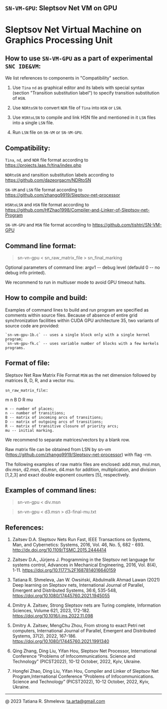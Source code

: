 ## `SN-VM-GPU`: Sleptsov Net VM on GPU

# Sleptsov Net Virtual Machine on Graphics Processing Unit


How to use `SN-VM-GPU` as a part of experimental `SNC IDE&VM`:
--------------------------------------------------------------

We list references to components in "Compatibility" section.

1) Use `Tina` `nd` as graphical editor and its labels with special syntax (section "Transition substitution label") to specify transition substitution of `HSN`.

2) Use `NDRtoSN` to convert `NDR` file of `Tina` into `HSN` or `LSN`. 

3) Use `HSNtoLSN` to compile and link HSN file and mentioned in it `LSN` files into a single `LSN` file.

4) Run `LSN` file on `SN-VM` or `SN-VM-GPU`.


Compatibility: 
-------------- 

`Tina`, `nd`, and `NDR` file format according to https://projects.laas.fr/tina/index.php

`NDRtoSN` and ransition substitution labels according to https://github.com/dazeorgacm/NDRtoSN

`SN-VM` and `LSN` file format according to https://github.com/zhangq9919/Sleptsov-net-processor

`HSNtoLSN` and `HSN` file format according to https://github.com/HfZhao1998/Compiler-and-Linker-of-Sleptsov-net-Program

`SN-VM-GPU` and `MSN` file format according to https://github.com/tishtri/SN-VM-GPU


Command line format: 
-------------------- 

   >sn-vn-gpu < sn_raw_matrix_file > sn_final_marking
   
   Optional parameters of command line: 
    	argv1 -- debug level (defauld 0 -- no debug info printed).
   	
   We recommend to run in multiuser mode to avoid GPU timeout halts.
   

How to compile and build:
-------------------------

Examples of command lines to build and run program are specified as comments within source files. Because of absence of entire grid synchronization facilities within CUDA GPU architecture 35, two variants of source code are provided:

	`sn-vm-gpu-1b.c` -- uses a single block only with a single kernel program;
	`sn-vm-gpu-fk.c` -- uses variable number of blocks with a few kerkels programs.
   

Format of file:
---------------

Sleptsov Net Raw Matrix File Format `MSN` as the net dimension followed by matrices B, D, R, and a vector mu. 

`sn_raw_matrix_file`::

m n
B
D
R
mu

	m -- number of places;
	n -- number of transitions;
	B -- matrix of incoming arcs of transitions;
	D -- matrix of outgoing arcs of transitions;
	R -- matrix of transitive closure of priority arcs;
	mu -- initial marking.
	
We recommend to separate matrices/vectors by a blank row.

Raw matrix file can be obtained from LSN by sn-vm (https://github.com/zhangq9919/Sleptsov-net-processor) with flag -rm. 

The following examples of raw matrix files are enclosed: add.msn, mul.msn, div.msn, d2.msn, d3.msn, d4.msn for addition, multiplication, and division [1,2,3] and exact double exponent counters [5], respectively. 

     
Examples of command lines: 
-------------------------- 

   >sn-vn-gpu < div.msn
   
   >sn-vn-gpu < d3.msn > d3-final-mu.txt
   
   
References: 
----------- 
1. Zaitsev D.A. Sleptsov Nets Run Fast, IEEE Transactions on Systems, Man, and Cybernetics: Systems, 2016, Vol. 46, No. 5, 682 - 693. http://dx.doi.org/10.1109/TSMC.2015.2444414

2. Zaitsev D.A., Jürjens J. Programming in the Sleptsov net language for systems control, Advances in Mechanical Engineering, 2016, Vol. 8(4), 1-11. https://doi.org/10.1177%2F1687814016640159

3. Tatiana R. Shmeleva, Jan W. Owsiński, Abdulmalik Ahmad Lawan (2021) Deep learning on Sleptsov nets, International Journal of Parallel, Emergent and Distributed Systems, 36:6, 535-548, https://doi.org/10.1080/17445760.2021.1945055

4. Dmitry A. Zaitsev, Strong Sleptsov nets are Turing complete, Information Sciences, Volume 621, 2023, 172-182. https://doi.org/10.1016/j.ins.2022.11.098

5. Dmitry A. Zaitsev, MengChu Zhou, From strong to exact Petri net computers, International Journal of Parallel, Emergent and Distributed Systems, 37(2), 2022, 167-186. https://doi.org/10.1080/17445760.2021.1991340

6. Qing Zhang, Ding Liu, Yifan Hou, Sleptsov Net Processor, International Conference ”Problems of Infocommunications. Science and Technology” (PICST2022), 10-12 October, 2022, Kyiv, Ukraine.

7. Hongfei Zhao, Ding Liu, Yifan Hou, Compiler and Linker of Sleptsov Net Program,International Conference ”Problems of Infocommunications. Science and Technology” (PICST2022), 10-12 October, 2022, Kyiv, Ukraine.

----------------------------------------------------------------------- 
@ 2023 Tatiana R. Shmeleva: ta.arta@gmail.com
